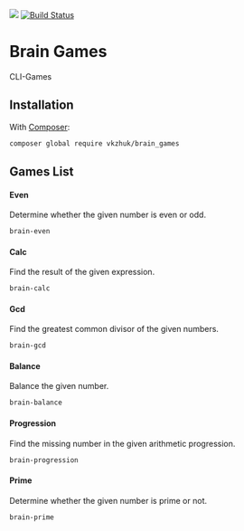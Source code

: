 <a href="https://codeclimate.com/github/vkzhuk/project-lvl1-s312/maintainability"><img src="https://api.codeclimate.com/v1/badges/69eacd9dbaf4fa9faab2/maintainability" /></a>
[![Build Status](https://travis-ci.org/vkzhuk/project-lvl1-s312.svg?branch=master)](https://travis-ci.org/vkzhuk/project-lvl1-s312)
# Brain Games
CLI-Games

## Installation

With [Composer](https://getcomposer.org):
```bash
composer global require vkzhuk/brain_games
```

## Games List

#### Even

Determine whether the given number is even or odd.

```bash
brain-even
```

#### Calc

Find the result of the given expression.

```bash
brain-calc
```

#### Gcd

Find the greatest common divisor of the given numbers.

```bash
brain-gcd
```

#### Balance

Balance the given number.

```bash
brain-balance
```

#### Progression

Find the missing number in the given arithmetic progression.

```bash
brain-progression
```

#### Prime

Determine whether the given number is prime or not.

```bash
brain-prime
```